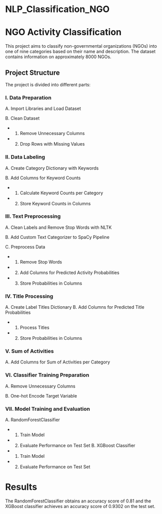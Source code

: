 # NLP_Classification_NGO

# NGO Activity Classification
This project aims to classify non-governmental organizations (NGOs) into one of nine categories based on their name and description. The dataset contains information on approximately 8000 NGOs.

## Project Structure
The project is divided into different parts:

### I. Data Preparation
A. Import Libraries and Load Dataset

B. Clean Dataset
- 1. Remove Unnecessary Columns
- 2. Drop Rows with Missing Values

### II. Data Labeling
A. Create Category Dictionary with Keywords

B. Add Columns for Keyword Counts
- 1. Calculate Keyword Counts per Category
- 2. Store Keyword Counts in Columns

### III. Text Preprocessing
A. Clean Labels and Remove Stop Words with NLTK

B. Add Custom Text Categorizer to SpaCy Pipeline

C. Preprocess Data
- 1. Remove Stop Words
- 2. Add Columns for Predicted Activity Probabilities
- 3. Store Probabilities in Columns

### IV. Title Processing
A. Create Label Titles Dictionary
B. Add Columns for Predicted Title Probabilities
- 1. Process Titles
- 2. Store Probabilities in Columns

### V. Sum of Activities
A. Add Columns for Sum of Activities per Category

### VI. Classifier Training Preparation
A. Remove Unnecessary Columns

B. One-hot Encode Target Variable

### VII. Model Training and Evaluation
A. RandomForestClassifier
- 1. Train Model
- 2. Evaluate Performance on Test Set
B. XGBoost Classifier
- 1. Train Model
- 2. Evaluate Performance on Test Set

# Results
The RandomForestClassifier obtains an accuracy score of 0.81 and the XGBoost classifier achieves an accuracy score of 0.9302 on the test set.
